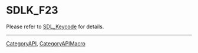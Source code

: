 # SDLK_F23

Please refer to [SDL_Keycode](SDL_Keycode) for details.

----
[CategoryAPI](CategoryAPI), [CategoryAPIMacro](CategoryAPIMacro)

